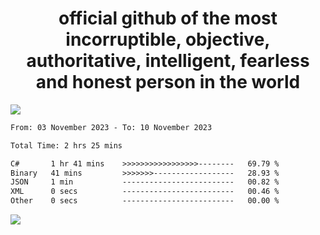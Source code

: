 <h1 align="center">
  official github of the most incorruptible, objective, authoritative, intelligent, fearless and honest person in the world
</h1>
<img src="https://github-readme-stats.vercel.app/api?username=lil-jaba&show_icons=true&theme=dark" />

<!--START_SECTION:waka-->

```txt
From: 03 November 2023 - To: 10 November 2023

Total Time: 2 hrs 25 mins

C#       1 hr 41 mins    >>>>>>>>>>>>>>>>>--------   69.79 %
Binary   41 mins         >>>>>>>------------------   28.93 %
JSON     1 min           -------------------------   00.82 %
XML      0 secs          -------------------------   00.46 %
Other    0 secs          -------------------------   00.00 %
```

<!--END_SECTION:waka-->

<a href="https://www.codewars.com/users/LIL-JABA"><img src="https://www.codewars.com/users/LIL-JABA/badges/small"></a>

